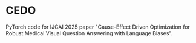 # CEDO
PyTorch code for IJCAI 2025 paper "Cause-Effect Driven Optimization for Robust Medical Visual Question Answering with Language Biases".
